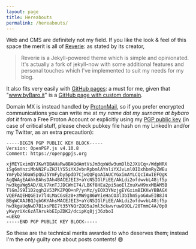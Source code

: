 ```yaml
---
layout: page
title: Hereabouts
permalink: /hereabouts/
---
```


Web and CMS are definitely not my field. If you like the look & feel of this space the merit is all of [Reverie](https://github.com/amitmerchant1990/reverie): as stated by its creator,

> Reverie is a Jekyll-powered theme which is simple and opinionated. It's actually a fork of jekyll-now with some additional features and personal touches which I've implemented to suit my needs for my blog.

It also fits very easily with [GitHub pages](https://pages.github.com): a must for me, given that "www.byBaro.it" is a [GitHub page with custom domain](https://docs.github.com/en/pages/configuring-a-custom-domain-for-your-github-pages-site/managing-a-custom-domain-for-your-github-pages-site).

Domain MX is instead handled by [ProtonMail](https://protonmail.com), so if you prefer encrypted communications you can write me at _my name dot my surname at bybaro dot it_ from a Free Proton Account or explicitly using my [PGP public key](https://publickey.bybaro.asc) (in case of critical stuff, please check pubkey file hash on my LinkedIn and/or my Twitter, as an extra precaution):

```
-----BEGIN PGP PUBLIC KEY BLOCK-----
Version: OpenPGP.js v4.10.8
Comment: https://openpgpjs.org

xjMEYGximBYJKwYBBAHaRw8BAQdAmtVsJm3qxWdw3umDlb2JXUCq+/WdpNRX
iSg6mYnziMbNN2FuZHJlYS5iYXJvbnRpbmlAYnliYXJvLml0IDxhbmRyZWEu
YmFyb250aW5pQGJ5YmFyby5pdD7CjwQQFgoAIAUCYGximAYLCQcIAwIEFQgK
AgQWAgEAAhkBAhsDAh4BACEJEI3+aYcN5IGlFiEE/AkLdi2ofdwvbL48jf5p
hw3kgaWg5AD/XLV7knTJJDCWnE74/LBKf8HEa2pi5aoElZxuXwH9xxMBAM5B
TlGmJS9I1D2qgh2V53PKZPQO+nP/ynMz/yEOX3YNzjgEYGximBIKKwYBBAGX
VQEFAQEHQGE1v7l4LMaCGsEz0+zMW9g86WYieHaCO3l3bIhm5yoGAwEIB8J4
BBgWCAAJBQJgbGKYAhsMACEJEI3+aYcN5IGlFiEE/AkLdi2ofdwvbL48jf5p
hw3kgaUqNwD7B1xsPBI7t35YNQrZQQ5aJml3ckwvruwO9OL/20TmmC4A/0p0
yKwyrUXc6zATArukbEIpZDK2/dcipKq8jj36zboI
=uEkQ
-----END PGP PUBLIC KEY BLOCK-----
```

So these are the technical merits awarded to who deserves them; instead I'm the only guilty one about posts contents! :smile:

